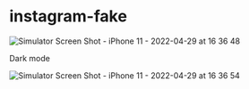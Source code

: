 # instagram-fake


![Simulator Screen Shot - iPhone 11 - 2022-04-29 at 16 36 48](https://user-images.githubusercontent.com/20673011/166072341-2705e624-0ac4-4200-8e23-703da60d42bd.png)

Dark mode

![Simulator Screen Shot - iPhone 11 - 2022-04-29 at 16 36 54](https://user-images.githubusercontent.com/20673011/166072377-a0550d8f-5ae4-4e70-8731-ad8cb78bd19d.png)
